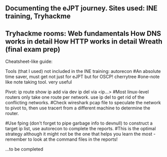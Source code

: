 Documenting the eJPT journey.
Sites used: INE training, Tryhackme
----------
Tryhackme rooms:
Web fundamentals
How DNS works in detail
How HTTP works in detail
Wreath (final exam prep)
--------------
Cheatsheet-like guide:

Tools (that I used) not included in the INE training:
autorecon         #An absolute time saver, must get not just for eJPT but for OSCP!
cherrytree        #one-note like note taking tool. very useful


Pivot:
ip route show
ip add <network1> via <ip1> dev <device>
ip del <network1> via <ip...>
#Most linux-level routers only take one route per network. use ip del to get rid of the conflicting networks.
#Check wireshark pcap file to speculate the network to pivot to, then use tracert from a different machine to determine the router.

  
#Use fping (don't forget to pipe garbage info to devnull) to construct a target ip list, use autorecon to complete the reports.
#This is the optimal strategy although it might not be the one that helps you learn the most - remember to look at the command files in the reports!

  
  

...to be completed

